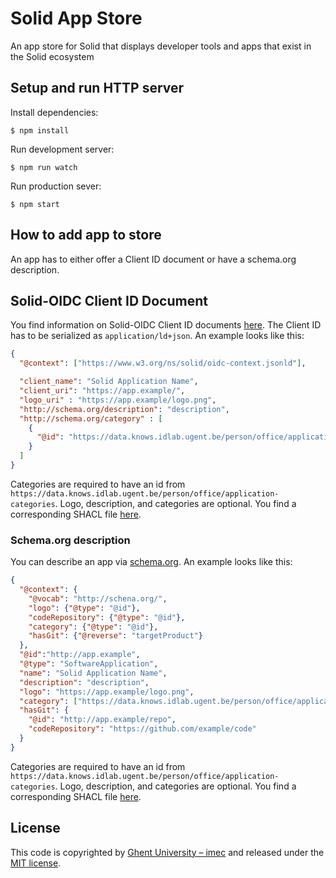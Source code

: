 # Solid App Store

An app store for Solid that displays developer tools and apps that exist in the Solid ecosystem

## Setup and run HTTP server

Install dependencies:
```shell script
$ npm install
```

Run development server:
```shell script
$ npm run watch
```

Run production sever:
```shell script
$ npm start
```

## How to add app to store

An app has to either offer a Client ID document or
have a schema.org description.

## Solid-OIDC Client ID Document
You find information on Solid-OIDC Client ID documents [here](https://solid.github.io/solid-oidc/#clientids-document).
The Client ID has to be serialized as `application/ld+json`. 
An example looks like this:

```json
{
  "@context": ["https://www.w3.org/ns/solid/oidc-context.jsonld"],

  "client_name": "Solid Application Name",
  "client_uri": "https://app.example/",
  "logo_uri" : "https://app.example/logo.png",
  "http://schema.org/description": "description",
  "http://schema.org/category" : [
    {
      "@id": "https://data.knows.idlab.ugent.be/person/office/application-categories#reference"
    }
  ]
}
```

Categories are required to have an id from `https://data.knows.idlab.ugent.be/person/office/application-categories`.
Logo, description, and categories are optional.
You find a corresponding SHACL file [here](./shape/client-id.ttl).

### Schema.org description
You can describe an app via [schema.org](http://schema.org).
An example looks like this:

```json
{
  "@context": {
    "@vocab": "http://schena.org/",
    "logo": {"@type": "@id"},
    "codeRepository": {"@type": "@id"},
    "category": {"@type": "@id"},
    "hasGit": {"@reverse": "targetProduct"}
  },
  "@id":"http://app.example",
  "@type": "SoftwareApplication",
  "name": "Solid Application Name",
  "description": "description",
  "logo": "https://app.example/logo.png",
  "category": ["https://data.knows.idlab.ugent.be/person/office/application-categories#reference"],
  "hasGit": {
    "@id": "http://app.example/repo",
    "codeRepository": "https://github.com/example/code"
  }
}
```

Categories are required to have an id from `https://data.knows.idlab.ugent.be/person/office/application-categories`.
Logo, description, and categories are optional.
You find a corresponding SHACL file [here](./shape/schema-org.ttl).

## License

This code is copyrighted by [Ghent University – imec](http://idlab.ugent.be/) and
released under the [MIT license](http://opensource.org/licenses/MIT).
